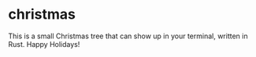 # christmas

This is a small Christmas tree that can show up in your terminal, written in Rust. Happy Holidays!
